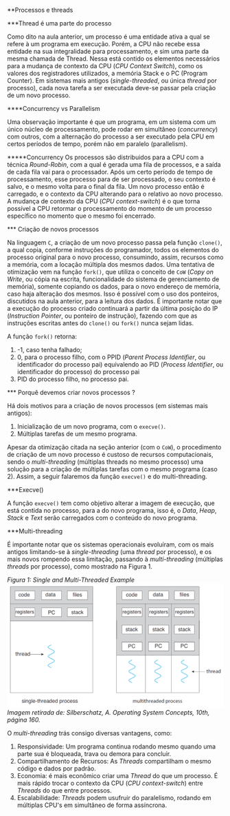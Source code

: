 
**Processos e threads

***Thread é uma parte do processo

Como dito na aula anterior, um processo é uma entidade ativa a qual se refere à um programa em execução. Porém, a CPU não recebe essa 
entidade na sua integralidade para processamento, e sim uma parte da mesma chamada de Thread. Nessa está contido os elementos necessários para
a mudança de contexto da CPU (*CPU Context Switch*), como os valores dos registradores utilizados, a memória Stack e o PC (Program Counter).
Em sistemas mais antigos (*single-threaded*, ou única *thread* por processo), cada nova tarefa a ser executada deve-se passar pela criação de um novo processo.

****Concurrency vs Parallelism

Uma observação importante é que um programa, em um sistema com um único núcleo de processamento, pode rodar em simultâneo (*concurrency*) com outros, com a alternação do processo a ser executado pela CPU em certos períodos de tempo, porém não em paralelo (parallelism).

*****Concurrency
Os processos são distribuidos para a CPU com a técnica *Round-Robin*, com a qual é gerada uma fila de processos, e a saída de cada fila vai para o processador. Após um certo período de tempo de processamento, esse processo para de ser processado, o seu contexto é salvo, e o mesmo volta para o final da fila. Um novo processo então é carregado, e o contexto da CPU alterando para o relativo ao novo processo. A mudança de contexto da CPU (*CPU context-switch*) é o que torna possível a CPU retormar o processamento do momento de um processo específico no momento que o mesmo foi encerrado.

*** Criação de novos processos

Na linguagem `C`, a criação de um novo processo passa pela função `clone()`, a qual copia, conforme instruções do programador, todos os elementos do processo original
para o novo processo, consumindo, assim, recursos como a memória, com a locação múltipla dos mesmos dados. Uma tentativa de otimização vem na função `fork()`, que utiliza
o conceito de `CoW` (*Copy on Write*, ou cópia na escrita, funcionalidade do sistema de gerenciamento de memória), somente copiando os dados, para o novo endereço de memória, caso haja alteração dos mesmos. Isso é possível com o uso dos ponteiros, discutidos na aula anterior, para a leitura dos dados.
É importante notar que a execução do processo criado continuará a partir da última posição do IP (*Instruction Pointer*, ou ponteiro de instrução), fazendo com que
as instruções escritas antes do `clone()` ou `fork()` nunca sejam lidas.

A função `fork()` retorna:

1. -1, caso tenha falhado;
2. 0, para o processo filho, com o PPID (*Parent Process Identifier*, ou identificador do processo pai)
equivalendo ao PID (*Process Identifier*, ou identificador do processo) do processo pai
4. PID do processo filho, no processo pai. 


*** Porquê devemos criar novos processos ?

Há dois motivos para a criação de novos processos (em sistemas mais antigos):

1. Inicialização de um novo programa, com o `execve()`.
2. Múltiplas tarefas de um mesmo programa.


Apesar da otimização citada na seção anterior (com o `CoW`), o procedimento de criação de um novo processo é custoso de recursos computacionais, sendo o *multi-threading* (múltiplas threads no mesmo processo) uma solução para a criação de múltiplas tarefas com o mesmo programa (caso 2).
Assim, a seguir falaremos da função `execve()` e do multi-threading.

***Execve()

A função `execve()` tem como objetivo alterar a imagem de execução, que está contida no processo, para a do novo programa, isso é, o *Data*, *Heap*, *Stack* e *Text* serão carregados com o conteúdo do novo programa.


***Multi-threading



É importante notar que os sistemas operacionais evoluíram, com os mais antigos limitando-se à *single-threading* (uma *thread* por processo), e os mais novos rompendo essa limitação, passando à *multi-threading* (múltiplas *threads* por processo), como mostrado na Figura 1.


*Figura 1: Single and Multi-Threaded Example*
![Figura 1](single-multi-threaded.png)
*Imagem retirada de: Silberschatz, A. Operating System Concepts, 10th, página 160.*

O *multi-threading* trás consigo diversas vantagens, como:

1. Responsividade: Um programa continua rodando mesmo quando uma parte sua é bloqueada, trava ou demora para concluir.
2. Compartilhamento de Recursos: As *Threads* compartilham o mesmo código e dados por padrão.
3. Economia: é mais econômico criar uma *Thread* do que um processo. É mais rápido trocar o contexto da CPU (*CPU context-switch*) entre *Threads* do que entre processos.
4. Escalabilidade: *Threads* podem usufruir do paralelismo, rodando em múltiplas CPU's em simultâneo de forma assíncrona.

